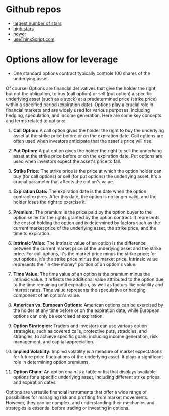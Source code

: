 # Github repos

* [largest number of stars](https://github.com/hwrdprkns/ThinkOrSwim)
* [high stars](https://github.com/bingit2/TradingView-to-ThinkorSwim)
* [newer](https://github.com/2187Nick/thinkscript)
* [useThinkScript.com](https://usethinkscript.com/resources/categories/code-reference.2/)

# Options allow for leverage

* One standard options contract typically controls 100 shares of the underlying asset.

Of course! Options are financial derivatives that give the holder the right, but not the obligation, to buy (call option) or sell (put option) a specific underlying asset (such as a stock) at a predetermined price (strike price) within a specified period (expiration date). Options play a crucial role in financial markets and are widely used for various purposes, including hedging, speculation, and income generation. Here are some key concepts and terms related to options:

1. **Call Option:** A call option gives the holder the right to buy the underlying asset at the strike price before or on the expiration date. Call options are often used when investors anticipate that the asset's price will rise.

2. **Put Option:** A put option gives the holder the right to sell the underlying asset at the strike price before or on the expiration date. Put options are used when investors expect the asset's price to fall.

3. **Strike Price:** The strike price is the price at which the option holder can buy (for call options) or sell (for put options) the underlying asset. It's a crucial parameter that affects the option's value.

4. **Expiration Date:** The expiration date is the date when the option contract expires. After this date, the option is no longer valid, and the holder loses the right to exercise it.

5. **Premium:** The premium is the price paid by the option buyer to the option seller for the rights granted by the option contract. It represents the cost of holding the option and is determined by factors such as the current market price of the underlying asset, the strike price, and the time to expiration.

6. **Intrinsic Value:** The intrinsic value of an option is the difference between the current market price of the underlying asset and the strike price. For call options, it's the market price minus the strike price; for put options, it's the strike price minus the market price. Intrinsic value represents the "in-the-money" portion of an option's value.

7. **Time Value:** The time value of an option is the premium minus the intrinsic value. It reflects the additional value attributed to the option due to the time remaining until expiration, as well as factors like volatility and interest rates. Time value represents the speculative or hedging component of an option's value.

8. **American vs. European Options:** American options can be exercised by the holder at any time before or on the expiration date, while European options can only be exercised at expiration.

9. **Option Strategies:** Traders and investors can use various option strategies, such as covered calls, protective puts, straddles, and strangles, to achieve specific goals, including income generation, risk management, and capital appreciation.

10. **Implied Volatility:** Implied volatility is a measure of market expectations for future price fluctuations of the underlying asset. It plays a significant role in determining option premiums.

11. **Option Chain:** An option chain is a table or list that displays available options for a specific underlying asset, including different strike prices and expiration dates.

Options are versatile financial instruments that offer a wide range of possibilities for managing risk and profiting from market movements. However, they can be complex, and understanding their mechanics and strategies is essential before trading or investing in options.
